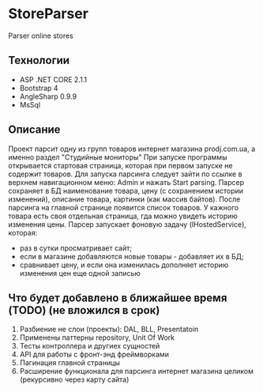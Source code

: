 # StoreParser
Parser online stores

## Технологии
* ASP .NET CORE 2.1.1
* Bootstrap 4
* AngleSharp 0.9.9
* MsSql

## Описание
Проект парсит одну из групп товаров интернет магазина prodj.com.ua, а именно раздел "Студийные мониторы"
При запуске программы открывается стартовая страница, которая при первом запуске не содержит товаров.
Для запуска парсинга следует зайти по ссылке в верхнем навигационном меню: Admin и нажать Start parsing.
Парсер сохраняет в БД наименование товара, цену (с сохранением истории изменений), описание товара, 
картинки (как массив байтов).
После парсинга на главной странице появится список товаров. У кажного товара есть своя отдельная страница, гда можно увидеть историю изменения цены.
Парсер запускает фоновую задачу (IHostedService), которая:
* раз в сутки просматривает сайт; 
* если в магазине добавляются новые товары - добавляет их в БД;
* сравнивает цену, и если она изменилась дополняет историю изменения цен еще одной записью

## Что будет добавлено в ближайшее время (TODO) (не вложился в срок)
1. Разбиение не слои (проекты): DAL, BLL, Presentatoin
2. Применены паттерны repository, Unit Of Work
3. Тесты контроллера и другиех сущностей
4. API для работы с фронт-энд фреймворками
5. Пагинация главной страницы
6. Расширение функционала для парсинга интернет магазина целиком (рекурсивно через карту сайта)
